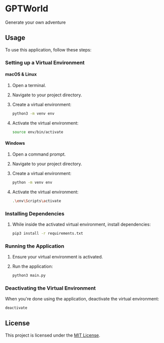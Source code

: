 # GPTWorld

Generate your own adventure

## Usage

To use this application, follow these steps:

### Setting up a Virtual Environment

#### macOS & Linux

1. Open a terminal.

2. Navigate to your project directory.

3. Create a virtual environment:
   ```bash
   python3 -m venv env
   ```

4. Activate the virtual environment:
   ```bash
   source env/bin/activate
   ```

#### Windows

1. Open a command prompt.

2. Navigate to your project directory.

3. Create a virtual environment:
   ```bash
   python -m venv env
   ```

4. Activate the virtual environment:
   ```bash
   .\env\Scripts\activate
   ```

### Installing Dependencies

1. While inside the activated virtual environment, install dependencies:
   ```bash
   pip3 install -r requirements.txt
   ```

### Running the Application

1. Ensure your virtual environment is activated.

2. Run the application:
   ```bash
   python3 main.py
   ```

### Deactivating the Virtual Environment

When you're done using the application, deactivate the virtual environment:
```bash
deactivate
```

## License

This project is licensed under the [MIT License](LICENSE).

